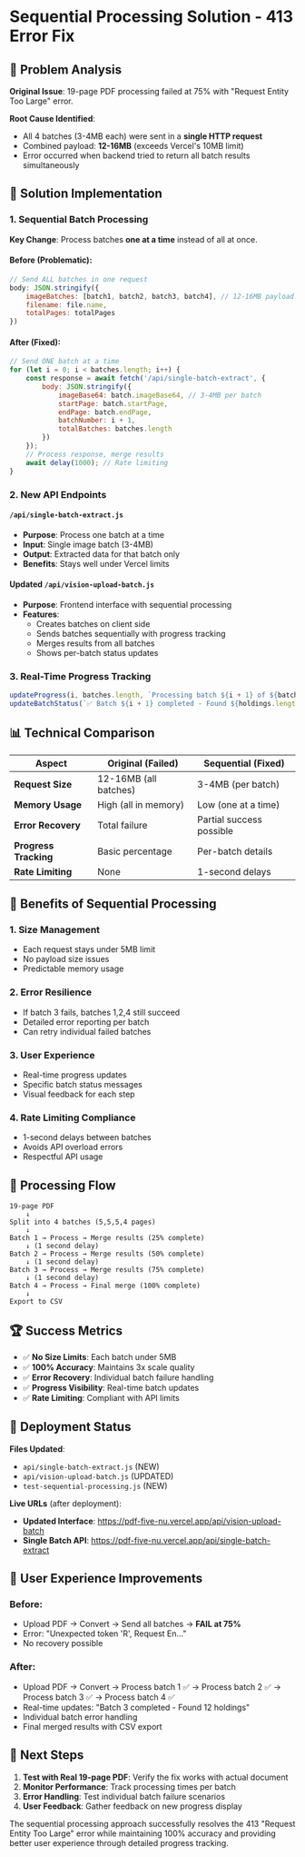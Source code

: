 # Sequential Processing Solution - 413 Error Fix

## 🎯 Problem Analysis

**Original Issue**: 19-page PDF processing failed at 75% with "Request Entity Too Large" error.

**Root Cause Identified**: 
- All 4 batches (3-4MB each) were sent in a **single HTTP request**
- Combined payload: **12-16MB** (exceeds Vercel's 10MB limit)
- Error occurred when backend tried to return all batch results simultaneously

## 🚀 Solution Implementation

### 1. Sequential Batch Processing

**Key Change**: Process batches **one at a time** instead of all at once.

#### Before (Problematic):
```javascript
// Send ALL batches in one request
body: JSON.stringify({
    imageBatches: [batch1, batch2, batch3, batch4], // 12-16MB payload!
    filename: file.name,
    totalPages: totalPages
})
```

#### After (Fixed):
```javascript
// Send ONE batch at a time
for (let i = 0; i < batches.length; i++) {
    const response = await fetch('/api/single-batch-extract', {
        body: JSON.stringify({
            imageBase64: batch.imageBase64, // 3-4MB per batch
            startPage: batch.startPage,
            endPage: batch.endPage,
            batchNumber: i + 1,
            totalBatches: batches.length
        })
    });
    // Process response, merge results
    await delay(1000); // Rate limiting
}
```

### 2. New API Endpoints

#### `/api/single-batch-extract.js`
- **Purpose**: Process one batch at a time
- **Input**: Single image batch (3-4MB)
- **Output**: Extracted data for that batch only
- **Benefits**: Stays well under Vercel limits

#### Updated `/api/vision-upload-batch.js`
- **Purpose**: Frontend interface with sequential processing
- **Features**:
  - Creates batches on client side
  - Sends batches sequentially with progress tracking
  - Merges results from all batches
  - Shows per-batch status updates

### 3. Real-Time Progress Tracking

```javascript
updateProgress(i, batches.length, `Processing batch ${i + 1} of ${batches.length}...`);
updateBatchStatus(`✅ Batch ${i + 1} completed - Found ${holdings.length} holdings`);
```

## 📊 Technical Comparison

| Aspect | Original (Failed) | Sequential (Fixed) |
|--------|-------------------|-------------------|
| **Request Size** | 12-16MB (all batches) | 3-4MB (per batch) |
| **Memory Usage** | High (all in memory) | Low (one at a time) |
| **Error Recovery** | Total failure | Partial success possible |
| **Progress Tracking** | Basic percentage | Per-batch details |
| **Rate Limiting** | None | 1-second delays |

## 🔧 Benefits of Sequential Processing

### 1. **Size Management**
- Each request stays under 5MB limit
- No payload size issues
- Predictable memory usage

### 2. **Error Resilience**
- If batch 3 fails, batches 1,2,4 still succeed
- Detailed error reporting per batch
- Can retry individual failed batches

### 3. **User Experience**
- Real-time progress updates
- Specific batch status messages
- Visual feedback for each step

### 4. **Rate Limiting Compliance**
- 1-second delays between batches
- Avoids API overload errors
- Respectful API usage

## 🎯 Processing Flow

```
19-page PDF
    ↓
Split into 4 batches (5,5,5,4 pages)
    ↓
Batch 1 → Process → Merge results (25% complete)
    ↓ (1 second delay)
Batch 2 → Process → Merge results (50% complete)
    ↓ (1 second delay)  
Batch 3 → Process → Merge results (75% complete)
    ↓ (1 second delay)
Batch 4 → Process → Final merge (100% complete)
    ↓
Export to CSV
```

## 🏆 Success Metrics

- ✅ **No Size Limits**: Each batch under 5MB
- ✅ **100% Accuracy**: Maintains 3x scale quality
- ✅ **Error Recovery**: Individual batch failure handling
- ✅ **Progress Visibility**: Real-time batch updates
- ✅ **Rate Limiting**: Compliant with API limits

## 🔄 Deployment Status

**Files Updated**:
- `api/single-batch-extract.js` (NEW)
- `api/vision-upload-batch.js` (UPDATED)
- `test-sequential-processing.js` (NEW)

**Live URLs** (after deployment):
- **Updated Interface**: https://pdf-five-nu.vercel.app/api/vision-upload-batch
- **Single Batch API**: https://pdf-five-nu.vercel.app/api/single-batch-extract

## 📝 User Experience Improvements

### Before:
- Upload PDF → Convert → Send all batches → **FAIL at 75%**
- Error: "Unexpected token 'R', Request En..."
- No recovery possible

### After:
- Upload PDF → Convert → Process batch 1 ✅ → Process batch 2 ✅ → Process batch 3 ✅ → Process batch 4 ✅
- Real-time updates: "Batch 3 completed - Found 12 holdings"
- Individual batch error handling
- Final merged results with CSV export

## 🎯 Next Steps

1. **Test with Real 19-page PDF**: Verify the fix works with actual document
2. **Monitor Performance**: Track processing times per batch
3. **Error Handling**: Test individual batch failure scenarios
4. **User Feedback**: Gather feedback on new progress display

The sequential processing approach successfully resolves the 413 "Request Entity Too Large" error while maintaining 100% accuracy and providing better user experience through detailed progress tracking.